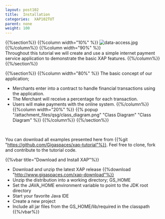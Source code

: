 ```yaml
---
layout: post102
title:  Installation
categories:  XAP102TUT
parent: none
weight: 100
---
```




{{%section%}}
{{%column width="10%" %}}
![data-access.jpg](/attachment_files/subject/data-access.png)
{{%/column%}}
{{%column width="90%" %}}
<br>
Throughout this tutorial we will create and use a simple internet payment service application to demonstrate the basic XAP features.
{{%/column%}}
{{%/section%}}


{{%section%}}
{{%column width="80%" %}}
The basic concept of our application;

- Merchants enter into a contract to handle financial transactions using the application.
- The Merchant will receive a percentage for each transaction.
- Users will make payments with the online system.
{{%/column%}}
{{%column width="20%" %}}
{{% popup "/attachment_files/qsg/class_diagram.png" "Class Diagram" "Class Diagram" %}}
{{%/column%}}
{{%/section%}}


<br>

You can download all examples presented here from {{%git "https://github.com/Gigaspaces/xap-tutorial"%}}. Feel free to clone, fork and contribute to the tutorial code.

{{%vbar title="Download and Install XAP"%}}
- Download and unzip the latest XAP release {{%download "http://www.gigaspaces.com/xap-download"%}}
- Unzip the distribution into a working directory; GS_HOME
- Set the JAVA_HOME environment variable to point to the JDK root directory
- Start your favorite Java IDE
- Create a new project
- Include all jar files from the GS_HOME/lib/required in the classpath
{{%/vbar%}}